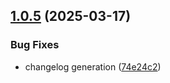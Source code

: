 ## [1.0.5](https://github.com/mtsexolve/web-voice-sdk/compare/v1.0.4...v1.0.5) (2025-03-17)


### Bug Fixes

* changelog generation ([74e24c2](https://github.com/mtsexolve/web-voice-sdk/commit/74e24c2fd87c3e009281a5d5488779919a5775b2))
